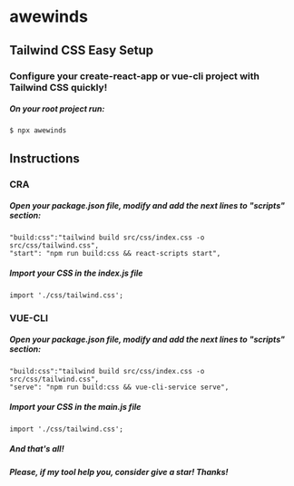 # awewinds

## Tailwind CSS Easy Setup

### Configure your create-react-app or vue-cli project with Tailwind CSS quickly!

##### On your root project run:

```
$ npx awewinds
```

## Instructions

### CRA

##### Open your package.json file, modify and add the next lines to "scripts" section:

```
"build:css":"tailwind build src/css/index.css -o src/css/tailwind.css",
"start": "npm run build:css && react-scripts start",
```

##### Import your CSS in the index.js file

```
import './css/tailwind.css';
```

### VUE-CLI

##### Open your package.json file, modify and add the next lines to "scripts" section:

```
"build:css":"tailwind build src/css/index.css -o src/css/tailwind.css",
"serve": "npm run build:css && vue-cli-service serve",
```

##### Import your CSS in the main.js file

```
import './css/tailwind.css';
```

##### And that's all!

##### Please, if my tool help you, consider give a star! Thanks!
